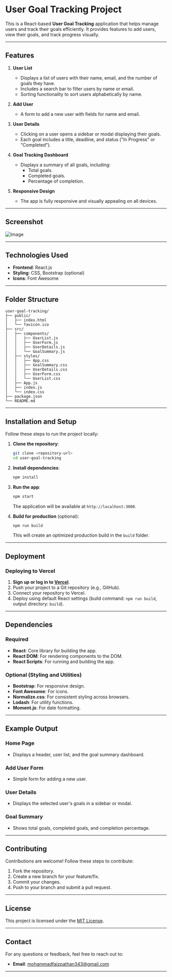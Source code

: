 
# User Goal Tracking Project

This is a React-based **User Goal Tracking** application that helps manage users and track their goals efficiently. It provides features to add users, view their goals, and track progress visually.

---

## Features

1. **User List**
   - Displays a list of users with their name, email, and the number of goals they have.
   - Includes a search bar to filter users by name or email.
   - Sorting functionality to sort users alphabetically by name.

2. **Add User**
   - A form to add a new user with fields for name and email.

3. **User Details**
   - Clicking on a user opens a sidebar or modal displaying their goals.
   - Each goal includes a title, deadline, and status ("In Progress" or "Completed").

4. **Goal Tracking Dashboard**
   - Displays a summary of all goals, including:
     - Total goals.
     - Completed goals.
     - Percentage of completion.

5. **Responsive Design**
   - The app is fully responsive and visually appealing on all devices.

---

## Screenshot

![Image](https://github.com/user-attachments/assets/0aaa29be-82f2-4e1a-aa7e-9d7efcf1930a)

---

## Technologies Used

- **Frontend**: React.js
- **Styling**: CSS, Bootstrap (optional)
- **Icons**: Font Awesome

---

## Folder Structure

```
user-goal-tracking/
├── public/
│   ├── index.html
│   └── favicon.ico
├── src/
│   ├── components/
│   │   ├── UserList.js
│   │   ├── UserForm.js
│   │   ├── UserDetails.js
│   │   └── GoalSummary.js
│   ├── styles/
│   │   ├── App.css
│   │   ├── GoalSummary.css
│   │   ├── UserDetails.css
│   │   ├── UserForm.css
│   │   └── UserList.css
│   ├── App.js
│   ├── index.js
│   └── index.css
├── package.json
└── README.md
```

---

## Installation and Setup

Follow these steps to run the project locally:

1. **Clone the repository**:
   ```bash
   git clone <repository-url>
   cd user-goal-tracking
   ```

2. **Install dependencies**:
   ```bash
   npm install
   ```

3. **Run the app**:
   ```bash
   npm start
   ```
   The application will be available at `http://localhost:3000`.

4. **Build for production** (optional):
   ```bash
   npm run build
   ```
   This will create an optimized production build in the `build` folder.

---

## Deployment

### Deploying to Vercel

1. **Sign up or log in to [Vercel](https://vercel.com/)**.
2. Push your project to a Git repository (e.g., GitHub).
3. Connect your repository to Vercel.
4. Deploy using default React settings (build command: `npm run build`, output directory: `build`).

---

## Dependencies

### Required
- **React**: Core library for building the app.
- **React DOM**: For rendering components to the DOM.
- **React Scripts**: For running and building the app.

### Optional (Styling and Utilities)
- **Bootstrap**: For responsive design.
- **Font Awesome**: For icons.
- **Normalize.css**: For consistent styling across browsers.
- **Lodash**: For utility functions.
- **Moment.js**: For date formatting.

---

## Example Output

### Home Page
- Displays a header, user list, and the goal summary dashboard.

### Add User Form
- Simple form for adding a new user.

### User Details
- Displays the selected user's goals in a sidebar or modal.

### Goal Summary
- Shows total goals, completed goals, and completion percentage.



---

## Contributing

Contributions are welcome! Follow these steps to contribute:
1. Fork the repository.
2. Create a new branch for your feature/fix.
3. Commit your changes.
4. Push to your branch and submit a pull request.

---

## License

This project is licensed under the [MIT License](LICENSE).

---

## Contact

For any questions or feedback, feel free to reach out to:

- **Email**: [mohammadfaizpathan343@gmail.com](mailto:mohammadfaizpathan343@gmail.com)

--- 



